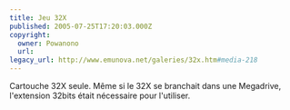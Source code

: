 ```yaml
---
title: Jeu 32X
published: 2005-07-25T17:20:03.000Z
copyright:
  owner: Powanono
  url: 
legacy_url: http://www.emunova.net/galeries/32x.htm#media-218
---
```

Cartouche 32X seule. Même si le 32X se branchait dans une Megadrive, l'extension 32bits était nécessaire pour l'utiliser.